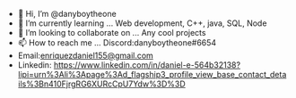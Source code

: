 - 👋 Hi, I’m @danyboytheone
- 🌱 I’m currently learning ... Web development, C++, java, SQL, Node
- 💞️ I’m looking to collaborate on ... Any cool projects
- 📫 How to reach me ... Discord:danyboytheone#6654 
- Email:enriquezdaniel155@gmail.com 
- Linkedin: https://www.linkedin.com/in/daniel-e-564b32138?lipi=urn%3Ali%3Apage%3Ad_flagship3_profile_view_base_contact_details%3Bn410FjrgRG6XURcCpU7Ydw%3D%3D

<!---
danyboytheone/danyboytheone is a ✨ special ✨ repository because its `README.md` (this file) appears on your GitHub profile.
You can click the Preview link to take a look at your changes.
--->
